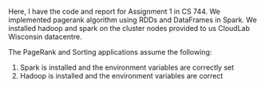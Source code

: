 Here, I have the code and report for Assignment 1 in CS 744. We implemented pagerank algorithm using RDDs and DataFrames in Spark. We installed hadoop and spark on the cluster nodes provided to us CloudLab Wisconsin datacentre.

The PageRank and Sorting applications assume the following:
1. Spark is installed and the environment variables are correctly set
2. Hadoop is installed and the environment variables are correct
